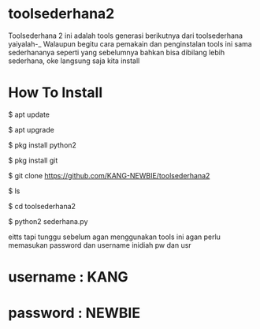 # toolsederhana2
Toolsederhana 2 ini adalah tools generasi berikutnya dari toolsederhana yaiyalah-_
Walaupun begitu cara pemakain dan penginstalan tools ini sama sederhananya seperti yang sebelumnya bahkan bisa dibilang lebih sederhana, oke langsung saja kita install

# How To Install

$ apt update

$ apt upgrade

$ pkg install python2

$ pkg install git

$ git clone https://github.com/KANG-NEWBIE/toolsederhana2

$ ls

$ cd toolsederhana2

$ python2 sederhana.py

eitts tapi tunggu sebelum agan menggunakan tools ini agan perlu memasukan password dan username inidiah pw dan usr
# username : KANG
# password : NEWBIE
